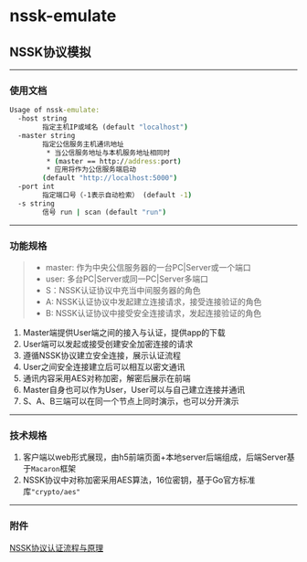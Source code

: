 # nssk-emulate
## NSSK协议模拟

***
### 使用文档
``` bat
Usage of nssk-emulate:
  -host string
        指定主机IP或域名 (default "localhost")
  -master string
        指定公信服务主机通讯地址
         * 当公信服务地址与本机服务地址相同时
         * (master == http://address:port)
         * 应用将作为公信服务端启动
        (default "http://localhost:5000")
  -port int
        指定端口号（-1表示自动检索） (default -1)
  -s string
        信号 run | scan (default "run")

```

***
### 功能规格
> - master: 作为中央公信服务器的一台PC|Server或一个端口
> - user: 多台PC|Server或同一PC|Server多端口
> - S：NSSK认证协议中充当中间服务器的角色
> - A: NSSK认证协议中发起建立连接请求，接受连接验证的角色
> - B: NSSK认证协议中接受安全连接请求，发起连接验证的角色

1. Master端提供User端之间的接入与认证，提供app的下载
2. User端可以发起或接受创建安全加密连接的请求
3. 遵循NSSK协议建立安全连接，展示认证流程
4. User之间安全连接建立后可以相互以密文通讯
5. 通讯内容采用AES对称加密，解密后展示在前端
6. Master自身也可以作为User，User可以与自己建立连接并通讯
7. S、A、B三端可以在同一个节点上同时演示，也可以分开演示

***
### 技术规格
1. 客户端以web形式展现，由h5前端页面+本地server后端组成，后端Server基于`Macaron`框架
2. NSSK协议中对称加密采用AES算法，16位密钥，基于Go官方标准库`"crypto/aes"`

***
### 附件
[NSSK协议认证流程与原理](./.request/NSSK.md)
